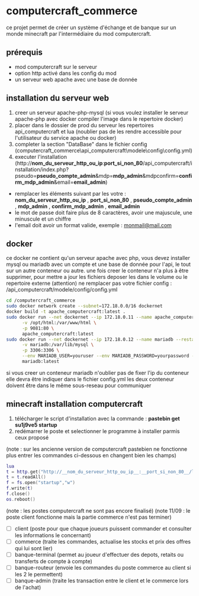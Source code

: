 # computercraft_commerce

ce projet permet de créer un système d'échange et de banque sur un monde minecraft par l'intermédiaire du mod computercraft.

## prérequis

- mod computercraft sur le serveur
- option http activé dans les config du mod
- un serveur web apache avec une base de donnée

## installation du serveur web

1. creer un serveur apache-php-mysql (si vous voulez installer le serveur apache-php avec docker compiler l'image dans le repertoire docker)
2. placer dans le dossier de prod du serveur les repertoires api_computercraft et lua (noublier pas de les rendre accessible pour l'utilisateur du service apache ou docker)
3. completer la section "DataBase" dans le fichier config (computercraft_commerce\api_computercraft\modele\config\config.yml)
4. executer l'installation (http://__nom_du_serveur_http_ou_ip__:__port_si_non_80__/api_computercraft/installation/index.php?pseudo=__pseudo_compte_admin__&mdp=__mdp_admin__&mdpconfirm=__confirm_mdp_admin__&email=__email_admin__)
- remplacer les éléments suivant par les votre : __nom_du_serveur_http_ou_ip__ , __port_si_non_80__ , __pseudo_compte_admin__ , __mdp_admin__ , __confirm_mdp_admin__ , __email_admin__
- le mot de passe doit faire plus de 8 caractères, avoir une majuscule, une minuscule et un chiffre
- l'email doit avoir un format valide, exemple : monmail@mail.com

## docker

ce docker ne contient qu'un serveur apache avec php, vous devez installer mysql ou mariadb avec un compte et une base de donnée pour l'api, le tout sur un autre conteneur ou autre.
une fois creer le conteneur n'a plus à être supprimer, pour mettre a jour les fichiers deposer les dans le volume ou le repertoire externe
(attention) ne remplacer pas votre fichier config : /api_computercraft/modele/config/config.yml
```sh
cd /computercraft_commerce
sudo docker network create --subnet=172.18.0.0/16 dockernet
docker build -t apache_computercraft:latest .
sudo docker run --net dockernet --ip 172.18.0.11 --name apache_computercraft --restart=always -d \
	  -v /opt/html:/var/www/html \
	  -p 9081:80 \
	  apache_computercraft:latest
sudo docker run --net dockernet --ip 172.18.0.12 --name mariadb --restart=always -d \
	  -v mariadb:/var/lib/mysql \
	  -p 3306:3306 \
	  --env MARIADB_USER=youruser --env MARIADB_PASSWORD=yourpassword --env MARIADB_ROOT_PASSWORD=yourrootpassword \
	  mariadb:latest
```
si vous creer un conteneur mariadb n'oublier pas de fixer l'ip du conteneur elle devra être indiquer dans le fichier config.yml
les deux conteneur doivent être dans le même sous-reseau pour communiquer

## minecraft installation computercraft
1. télécharger le script d'installation avec la commande : __pastebin get su1j9ve5 startup__
2. redémarrer le poste et selectionner le programme à installer parmis ceux proposé

(note : sur les ancienne version de computercraft pastebien ne fonctionne plus entrer les commandes ci-dessous en changent bien les champs)
```lua
lua
t = http.get("http://__nom_du_serveur_http_ou_ip__:__port_si_non_80__/lua/update.lua")
t = t.readAll()
f = fs.open("startup","w")
f.write(t)
f.close()
os.reboot()
```
(note : les postes computercraft ne sont pas encore finalisé)
(note 11/09 : le poste client fonctionne mais la partie commerce n'est pas terminer)

- [ ] client (poste pour que chaque joueurs puissent commander et consulter les informations le concernant)
- [ ] commerce (traite les commandes, actualise les stocks et prix des offres qui lui sont lier)
- [ ] banque-terminal (permet au joueur d'effectuer des depots, retaits ou transferts de compte à compte)
- [ ] banque-routeur (envoie les commandes du poste commerce au client si les 2 le permettent)
- [ ] banque-admin (traite les transaction entre le client et le commerce lors de l'achat)
